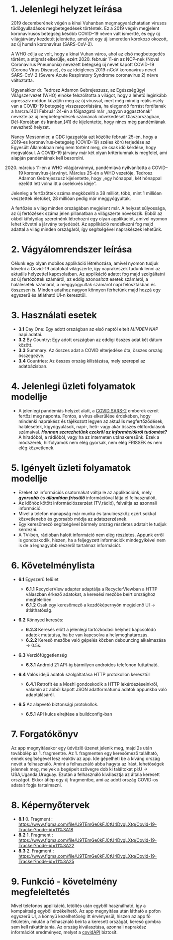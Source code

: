 # 1. Jelenlegi helyzet leírása
2019 decemberének végén a kínai Vuhanban megmagyarázhatatlan vírusos tüdőgyulladásos megbetegedések történtek. Ez a 2019 végén megjelent koronavírusos betegség később COVID–19 néven vált ismertté, és egy új világjárvány kezdetét jelentette, amelyet egy új ismeretlen kórokozó okozott, az új humán koronavírus (SARS-CoV-2). 

A WHO célja az volt, hogy a kínai Vuhan város, ahol az első megbetegedés történt, a stigmát elkerülje, ezért 2020. február 11-én az NCP-nek (Novel Coronavirus Pneumonia) nevezett betegség új nevet kapott COVID-19 (Corona Virus Disease), és az ideiglenes 2019-nCoV koronavírus nevet SARS-CoV-2 (Severe Acute Respiratory Syndrome coronavirus 2) névre változtatta. 

Ugyanakkor dr. Tedrosz Adamon Gebrejeszusz, az Egészségügyi Világszervezet (WHO) elnöke felszólította a világot, hogy a lehető leginkább agresszív módon küzdjön meg az új vírussal, mert még mindig reális esély van a COVID–19 betegség visszaszorítására, ha elegendő forrást fordítanak a harcra.[40] Február 24-én a főigazgató már „nagyon aggasztónak” nevezte az új megbetegedések számának növekedését Olaszországban, Dél-Koreában és Iránban,[41] de kijelentette, hogy nincs még pandémiának nevezhető helyzet.

Nancy Messonnier, a CDC igazgatója azt közölte február 25-én, hogy a 2019-es koronavírus-betegség (COVID–19) széles körű terjedése az Egyesült Államokban még nem történt meg, de csak idő kérdése, hogy megvalósul. A COVID–19 járvány már két olyan kritériumnak is megfelel, ami alapján pandémiának kell besorolni.

2020. március 11-én a WHO világjárvánnyá, pandémiává nyilvánította a COVID–19 koronavírus-járványt. Március 25-én a WHO vezetője, Tedrosz Adamon Gebrejeszusz kijelentette, hogy „egy hónappal, két hónappal ezelőtt lett volna itt a cselekvés ideje”.

Jelenleg a fertőzöttek száma megközelíti a 38 milliót, több, mint 1 millióan vesztették életüket, 28 millióan pedig már meggyógyultak.

A fertőzés a világ minden országában megjelent már. A helyzet súlyossága, az új fertőzések száma jelen pillanatban a világszerte növekszik. Ebből az okból kifolyólag szeretnénk létrehozni egy olyan applikációt, amivel nyomon lehet követni a járvány terjedését. Az applikáció rendelkezni fog majd adattal a világ minden országáról, így segítségével naprakészek lehetünk.

# 2. Vágyálomrendszer leírása
Célunk egy olyan mobilos applikáció létrehozása, amivel nyomon tudjuk követni a Covid-19 adatokat világszerte, így naprakészek tudunk lenni az aktuális helyzettel kapcsolatban. Az applikáció adatot fog majd szolgáltatni az új fertőzöttek számáról, az eddig azonosított esetek számáról, a halálesetek számáról, a meggyógyultak számáról napi felosztásban és összesen is. Minden adathoz nagyon könnyen férhetünk majd hozzá egy egyszerű és átlátható UI-n keresztül.

# 3. Használati esetek
- __3.1__ Day One: Egy adott országban az első naptól eltelt *MINDEN NAP* napi adatai.
- __3.2__ By Country: Egy adott országban az eddigi összes adat két dátum között.
- __3.3__ Summary: Az összes adat a COVID elterjedése óta, összes ország összegezve.
- __3.4__ Countries: Az összes ország kilistázása, mely szerepel az adatbázisban.

# 4. Jelenlegi üzleti folyamatok modellje
- A jelenlegi pandémiás helyzet alatt, a 
    [COVID SARS-2](https://hu.wikipedia.org/wiki/SARS-CoV-2) emberek ezreit fertőzi meg naponta. Fontos, a vírus elkerülése érdekében, hogy mindenki naprakész és tájékozott
    legyen az aktuális megfertőződések, halálesetek, kigyógyulások, napi-, heti- vagy akár összes előfordulások számaival. __*Honnan szerezhetünk ezekről az információkról tudomást?*__
    A híradóból, a rádióból, vagy ha az interneten utánakeresünk. Ezek a módszerek, hírfolyamok nem elég gyorsak, nem elég FRISSEK és nem elég közvetlenek.

# 5. Igényelt üzleti folyamatok modellje
- Ezeket az információs csatornákat váltja le az applikációnk, mely __*gyorsabb*__ és __*állandóan frissülő*__ információval látja el felhasználóit.
- Az időhöz kötött információszerzést (TV,rádió), felváltja az azonnali információ.
- Mivel a telefon manapság már munka és tanulóeszköz ezért sokkal közvetlenebb és gyorsabb
  módja az adatszerzésnek.
- Egy keresőmező segítségével bármely ország részletes adatait le tudjuk kérdezni.
- A TV-ben, rádióban halott információ nem elég részletes. Appunk erről is gondoskodik, hiszen, ha a feljegyzett információk mindegyikével nem is de a legnagyobb részéről tartalmaz információt.


# 6. Követelménylista
- __6.1__ Egyszerű felület
  - __6.1.1__ RecyclerView adapter adaptálja a RecyclerViewban a HTTP válaszban érkező adatokat,
  a keresési mezőbe beírt országhoz megfelelően.
  - __6.1.2__ Csak egy keresőmező a kezdőképernyőn megjelenő UI -> átláthatóság.
- __6.2__ Könnyed keresés:
  - __6.2.3__ Keresés előtt a jelenlegi tartózkodási helyhez kapcsolódó adatok mutatása,
ha be van kapcsolva a helymeghatározás.
  - __6.2.2__ Kereső mezőbe való gépelés közben debouncing alkalmazása -> 0.5s.
  

- __6.3__ Verziófüggetlenség
  - __6.3.1__ Android 21 API-ig bármilyen androidos telefonon futtatható.
- __6.4__ Valós idejű adatok szolgáltatása HTTP protokollon keresztül
  - __6.4.1__ Retrofit és a Moshi gondoskodik a HTTP lekérdezéseinkről, valamin az abből kapott JSON adatformátumú adatok appunkba való adaptálásáról.

- __6.5__ Az alapvető biztonsági protokollok.
  - __6.5.1__ API kulcs elrejtése a buildconfig-ban

# 7. Forgatókönyv
Az app megnyitásakor egy üdvözlő üzenet jelenik meg, majd 2s után továbblép az 1. fragmentre. Az 1. fragmenten egy keresőmező található, ennek segítségével lesz reaktív az app. Ide gépelheti be a kíváng ország nevét a felhasználó. Amint a felhasználó abba hagyta az írást, lehetőségek jelennek meg, melyek a begépelt szövegre dob ki találtokat pl:U -> USA,Uganda,Uruguay. Ezután a felhasználó kiválasztja az általa keresett országot. Ekkor átlép egy új fragmentbe, ami az adott ország COVID-os adatait fogja tartalmazni.

# 8. Képernyőtervek
- __8.1__ 0. Fragment : https://www.figma.com/file/U9TEmGe0kFJ0tU4DvgLXtq/Covid-19-Tracker?node-id=11%3A18
- __8.2__ 1. Fragment : https://www.figma.com/file/U9TEmGe0kFJ0tU4DvgLXtq/Covid-19-Tracker?node-id=11%3A22
- __8.3__ 2. Fragment : https://www.figma.com/file/U9TEmGe0kFJ0tU4DvgLXtq/Covid-19-Tracker?node-id=11%3A25

# 9. Funkció - követelmény megfeleltetés
Mivel telefonos applikáció, letöltés után egyből használható, így a kompaktság egyből érzékelhető. Az app megnyitása után látható a pofon egyszerű UI, a könnyű kezelhetőség itt érvényesül, hiszen az app fő felületén, miután a felhasználó beírta a keresett országát, kereső gombra sem kell rákattintania. Az ország kiválasztása, azonnali naprakész információt eredményez, melyet a [covidAPI](https://github.com/javieraviles/covidAPI) biztosít.

